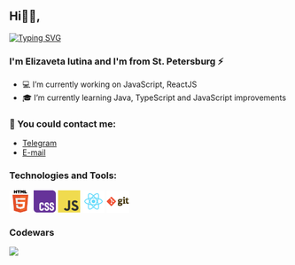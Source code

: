 ## Hi✌🏽,
<a href="https://git.io/typing-svg"><img src="https://readme-typing-svg.demolab.com?font=Fira+Code&pause=1000&width=500&lines=Welcome+to+LizaIutina's+Github+Profile..." alt="Typing SVG" /></a>

### I'm Elizaveta Iutina and I'm from St. Petersburg ⚡ 

- 💻 I’m currently working on JavaScript, ReactJS
- 🎓 I’m currently learning Java, TypeScript and JavaScript improvements

### 💬 You could contact me:
- <a href="https://t.me/lizaiutina" target="blank">Telegram</a> <br>
- <a href="iutinaelizaveta@yandex.ru" target="blank">E-mail</a>

### Technologies and Tools:
<div>
 <img src="https://raw.githubusercontent.com/github/explore/80688e429a7d4ef2fca1e82350fe8e3517d3494d/topics/html/html.png" alt="HTML" height="40">
 <img src="https://raw.githubusercontent.com/github/explore/80688e429a7d4ef2fca1e82350fe8e3517d3494d/topics/css/css.png" alt="CSS" height="40" >
 <img src="https://raw.githubusercontent.com/github/explore/80688e429a7d4ef2fca1e82350fe8e3517d3494d/topics/javascript/javascript.png" alt="Javascript" height="40">
 <img src="https://raw.githubusercontent.com/github/explore/80688e429a7d4ef2fca1e82350fe8e3517d3494d/topics/react/react.png" alt="React" height="40">
 <img src="https://raw.githubusercontent.com/github/explore/80688e429a7d4ef2fca1e82350fe8e3517d3494d/topics/git/git.png" alt="git" height="40">
</div>

### Codewars
<img src='https://www.codewars.com/users/rsschool_c58b6bb3066ec1d6/badges/large'>
<!--
**elizavetaiutina/elizavetaiutina** is a ✨ _special_ ✨ repository because its `README.md` (this file) appears on your GitHub profile.

Here are some ideas to get you started:

- 🔭 I’m currently working on ...
- 🌱 I’m currently learning ...
- 👯 I’m looking to collaborate on ...
- 🤔 I’m looking for help with ...
- 💬 Ask me about ...
- 📫 How to reach me: ...
- 😄 Pronouns: ...
- ⚡ Fun fact: ...
-->

